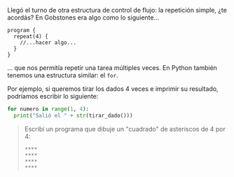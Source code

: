 Llegó el turno de otra estructura de control de flujo: la repetición simple, ¿te acordás? En Gobstones era algo como lo siguiente...

```gobstones
program {
  repeat(4) {
    //...hacer algo...
  }
}
```

... que nos permitía repetir una tarea múltiples veces. En Python también tenemos una estructura similar: el `for`.

Por ejemplo, si queremos tirar los dados 4 veces e imprimir su resultado, podríamos escribir lo siguiente:

```python
for numero in range(1, 4):
  print("Salió el " + str(tirar_dado()))
```

> Escribí un programa que dibuje un "cuadrado" de asteriscos de 4 por 4:
>
> ```
> ****
> ****
> ****
> ****
>```
